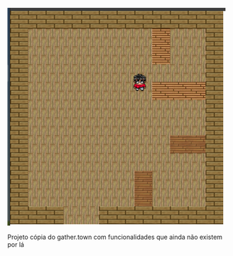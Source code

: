 ![alt text](https://github.com/pietrobs/gather.town/blob/master/assets/screenshot-1.png?raw=true)

Projeto cópia do gather.town com funcionalidades que ainda não existem por lá
